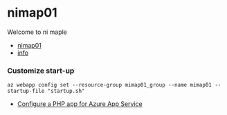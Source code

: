 # nimap01

Welcome to ni maple

- [nimap01](https://mimap01-b7g7e5dsa2g3d6gq.northcentralus-01.azurewebsites.net)
- [info](https://mimap01-b7g7e5dsa2g3d6gq.northcentralus-01.azurewebsites.net/info.php)

### Customize start-up

```shell
az webapp config set --resource-group mimap01_group --name mimap01 --startup-file "startup.sh"
```

- [Configure a PHP app for Azure App Service](https://learn.microsoft.com/en-us/azure/app-service/configure-language-php?pivots=platform-linux)
